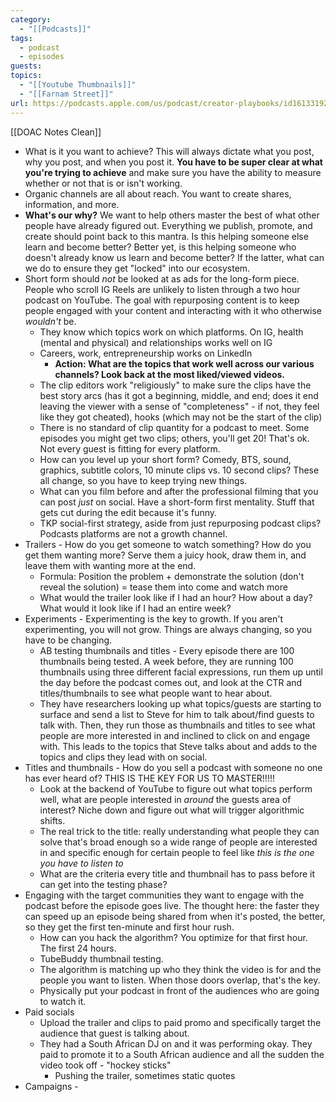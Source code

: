 ```yaml
---
category:
  - "[[Podcasts]]"
tags:
  - podcast
  - episodes
guests: 
topics:
  - "[[Youtube Thumbnails]]"
  - "[[Farnam Street]]"
url: https://podcasts.apple.com/us/podcast/creator-playbooks/id1613319204?i=1000634238868
---
```

[[DOAC Notes Clean]]
- What is it you want to achieve? This will always dictate what you post, why you post, and when you post it. **You have to be super clear at what you're trying to achieve** and make sure you have the ability to measure whether or not that is or isn't working.
- Organic channels are all about reach. You want to create shares, information, and more.
- **What's our why?** We want to help others master the best of what other people have already figured out. Everything we publish, promote, and create should point back to this mantra. Is this helping someone else learn and become better? Better yet, is this helping someone who doesn't already know us learn and become better? If the latter, what can we do to ensure they get "locked" into our ecosystem.
- Short form should *not* be looked at as ads for the long-form piece. People who scroll IG Reels are unlikely to listen through a two hour podcast on YouTube. The goal with repurposing content is to keep people engaged with your content and interacting with it who otherwise *wouldn't* be.
	- They know which topics work on which platforms. On IG, health (mental and physical) and relationships works well on IG
	- Careers, work, entrepreneurship works on LinkedIn
		- **Action: What are the topics that work well across our various channels? Look back at the most liked/viewed videos.**
	- The clip editors work "religiously" to make sure the clips have the best story arcs (has it got a beginning, middle, and end; does it end leaving the viewer with a sense of "completeness" - if not, they feel like they got cheated), hooks (which may not be the start of the clip)
	- There is no standard of clip quantity for a podcast to meet. Some episodes you might get two clips; others, you'll get 20! That's ok. Not every guest is fitting for every platform.
	- How can you level up your short form? Comedy, BTS, sound, graphics, subtitle colors, 10 minute clips vs. 10 second clips? These all change, so you have to keep trying new things.
	- What can you film before and after the professional filming that you can post *just* on social. Have a short-form first mentality. Stuff that gets cut during the edit because it's funny.
	- TKP social-first strategy, aside from just repurposing podcast clips? Podcasts platforms are not a growth channel.
- Trailers - How do you get someone to watch something? How do you get them wanting more? Serve them a juicy hook, draw them in, and leave them with wanting more at the end.
	- Formula: Position the problem + demonstrate the solution (don't reveal the solution) = tease them into come and watch more
	- What would the trailer look like if I had an hour? How about a day? What would it look like if I had an entire week?
- Experiments - Experimenting is the key to growth. If you aren't experimenting, you will not grow. Things are always changing, so you have to be changing.
	- AB testing thumbnails and titles - Every episode there are 100 thumbnails being tested. A week before, they are running 100 thumbnails using three different facial expressions, run them up until the day before the podcast comes out, and look at the CTR and titles/thumbnails to see what people want to hear about.
	- They have researchers looking up what topics/guests are starting to surface and send a list to Steve for him to talk about/find guests to talk with. Then, they run those as thumbnails and titles to see what people are more interested in and inclined to click on and engage with. This leads to the topics that Steve talks about and adds to the topics and clips they lead with on social.
- Titles and thumbnails - How do you sell a podcast with someone no one has ever heard of? THIS IS THE KEY FOR US TO MASTER!!!!!
	- Look at the backend of YouTube to figure out what topics perform well, what are people interested in *around* the guests area of interest? Niche down and figure out what will trigger algorithmic shifts.
	- The real trick to the title: really understanding what people they can solve that's broad enough so a wide range of people are interested in and specific enough for certain people to feel like *this is the one you have to listen to*
	- What are the criteria every title and thumbnail has to pass before it can get into the testing phase?
- Engaging with the target communities they want to engage with the podcast before the episode goes live. The thought here: the faster they can speed up an episode being shared from when it's posted, the better, so they get the first ten-minute and first hour rush. 
	- How can you hack the algorithm? You optimize for that first hour. The first 24 hours.
	- TubeBuddy thumbnail testing.
	- The algorithm is matching up who they think the video is for and the people you want to listen. When those doors overlap, that's the key.
	- Physically put your podcast in front of the audiences who are going to watch it.
- Paid socials
	- Upload the trailer and clips to paid promo and specifically target the audience that guest is talking about.
	- They had a South African DJ on and it was performing okay. They paid to promote it to a South African audience and all the sudden the video took off - "hockey sticks"
		- Pushing the trailer, sometimes static quotes
- Campaigns - 